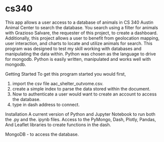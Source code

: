 # cs340
This app allows a user access to a database of animals in CS 340 Austin Animal Center to search the database. You search using a filter for animals with Grazioso Salvare, the requester of this project, to create a dashboard. Additionally, this project allows a user to benefit from geolocation mapping, user interaction, and charts to locate and utilize animals for search.
This program was designed to test my skill working with databases and manipulating the data within. Python was chosen as the language to drive for mongodb. Python is easily written, manipulated and works well with mongodb. 

Getting Started
To get this program started you would first,
1. import the csv file aac_shelter_outvome.csv. 
2. create a simple index to parse the data stored within the document.
3. Now to authenticate a user would want to create an account to access the database.
4. type in dash address to connect.

Installation
 A current version of Python and Jupyter Notebook to run both the .py and the. ipynb files.
Access to the PyMongo, Dash, Plotly, Pandas, And Leaflet libraries to create functions in the dash.

MongoDB  - to access the database.

